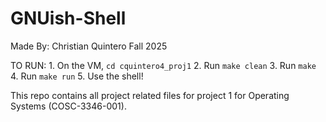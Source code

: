# GNUish-Shell
Made By: Christian Quintero
Fall 2025

TO RUN:
    1. On the VM, `cd cquintero4_proj1`
    2. Run `make clean`
    3. Run `make`
    4. Run `make run`
    5. Use the shell!

This repo contains all project related files for project 1 for Operating Systems (COSC-3346-001).



